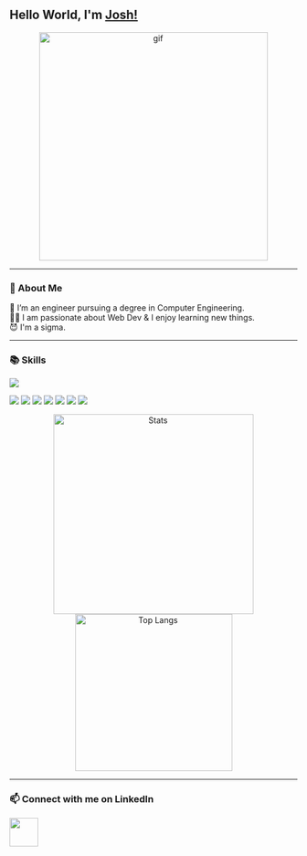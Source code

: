 ## Hello World, I'm [Josh!](https://www.linkedin.com/in/joshua-xue/)

<div align="center">
    <img src="./images/sigma_lone_wolf.gif" alt="gif" width="400px">
</div>

---

<!--
**rulbirt/rulbirt** is a ✨ _special_ ✨ repository because its `README.md` (this file) appears on your GitHub profile.

Here are some ideas to get you started:

- 🔭 I’m currently working on ...
- 🌱 I’m currently learning ...
- 👯 I’m looking to collaborate on ...
- 🤔 I’m looking for help with ...
- 💬 Ask me about ...
- 📫 How to reach me: ...
- 😄 Pronouns: ...
- ⚡ Fun fact: ...
-->

### 🚀 About Me
🌱 I’m an engineer pursuing a degree in Computer Engineering. <br/>
👨‍💻 I am passionate about Web Dev & I enjoy learning new things. <br/>
😈 I'm a sigma. <br/>

---

### 📚 Skills
<img src="https://img.shields.io/badge/Python-3776AB?style=for-the-badge&logo=python&logoColor=white"></a>
<!-- <img src="https://img.shields.io/badge/Java-ED8B00?style=for-the-badge&logo=openjdk&logoColor=white"> -->
<img src="https://img.shields.io/badge/C-00599C?style=for-the-badge&logo=c&logoColor=white">
<img src="https://img.shields.io/badge/C%2B%2B-00599C?style=for-the-badge&logo=c%2B%2B&logoColor=white">
<img src="https://img.shields.io/badge/JavaScript-F7DF1E?style=for-the-badge&logo=JavaScript&logoColor=white">
<img src="https://img.shields.io/badge/HTML-239120?style=for-the-badge&logo=html5&logoColor=white">
<img src="https://img.shields.io/badge/CSS-239120?&style=for-the-badge&logo=css3&logoColor=white">
<img src="https://img.shields.io/badge/React-20232A?style=for-the-badge&logo=react&logoColor=61DAFB">
<!-- <img src="https://img.shields.io/badge/Tailwind_CSS-38B2AC?style=for-the-badge&logo=tailwind-css&logoColor=white"> -->
<img src="https://img.shields.io/badge/Node.js-43853D?style=for-the-badge&logo=node.js&logoColor=white">
<!-- <img src="https://img.shields.io/badge/Express.js-404D59?style=for-the-badge"> -->
<!-- <img src="https://img.shields.io/badge/Next.js-000?logo=nextdotjs&logoColor=fff&style=for-the-badge"> -->
<!-- <img src="https://img.shields.io/badge/MongoDB-4EA94B?style=for-the-badge&logo=mongodb&logoColor=white"> -->
<!-- <img src="https://img.shields.io/badge/Postman-FF6C37?style=for-the-badge&logo=postman&logoColor=white"> -->


<p align="center">
    <img src="https://github-readme-stats.vercel.app/api?username=xuej41" alt="Stats" width="350px">
    <img src="https://github-readme-stats.vercel.app/api/top-langs/?username=xuej41&layout=compact" alt="Top Langs" width="275px">
</p>

---

### 📫 Connect with me on LinkedIn
<a href="https://www.linkedin.com/in/joshua-xue/" target="_blank">
    <img width="50px" src="https://cdn.simpleicons.org/linkedin">
</a>